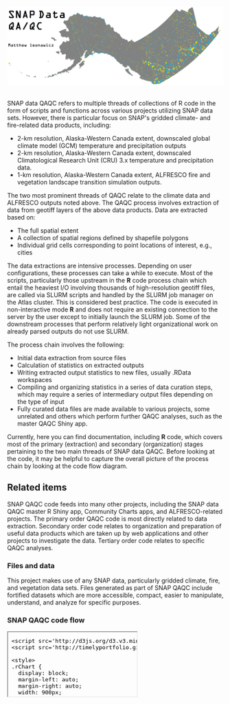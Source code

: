 


##
##
##
<img class="centered" src="img/qaqc_image.png" width="900"/>

##

SNAP data QAQC refers to multiple threads of collections of R code in the form of scripts and functions across various projects utilizing SNAP data sets.
However, there is particular focus on SNAP's gridded climate- and fire-related data products, including:

* 2-km resolution, Alaska-Western Canada extent, downscaled global climate model (GCM) temperature and precipitation outputs
* 2-km resolution, Alaska-Western Canada extent, downscaled Climatological Research Unit (CRU) 3.x temperature and precipitation data.
* 1-km resolution, Alaska-Western Canada extent, ALFRESCO fire and vegetation landscape transition simulation outputs.

The two most prominent threads of QAQC relate to the climate data and ALFRESCO outputs noted above.
The QAQC process involves extraction of data from geotiff layers of the above data products.
Data are extracted based on:

* The full spatial extent
* A collection of spatial regions defined by shapefile polygons
* Individual grid cells corresponding to point locations of interest, e.g., cities

The data extractions are intensive processes.
Depending on user configurations, these processes can take a while to execute.
Most of the scripts, particularly those upstream in the **R** code process chain which entail the heaviest I/O involving thousands of high-resolution geotiff files,
are called via SLURM scripts and handled by the SLURM job manager on the Atlas cluster.
This is considered best practice.
The code is executed in non-interactive mode **R** and does not require an existing connection to the server by the user except to initially launch the SLURM job.
Some of the downstream processes that perform relatively light organizational work on already parsed outputs do not use SLURM.

The process chain involves the following:

* Initial data extraction from source files
* Calculation of statistics on extracted outputs
* Writing extracted output statistics to new files, usually .RData workspaces
* Compiling and organizing statistics in a series of data curation steps, which may require a series of intermediary output files depending on the type of input
* Fully curated data files are made available to various projects, some unrelated and others which perform further QAQC analyses, such as the master QAQC Shiny app.

Currently, here you can find documentation, including **R** code, which covers most of the primary (extraction) and secondary (organization) stages pertaining to the two main threads of SNAP data QAQC.
Before looking at the code, it may be helpful to capture the overall picture of the process chain by looking at the code flow diagram.

## Related items
SNAP QAQC code feeds into many other projects, including the SNAP data QAQC master R Shiny app, Community Charts apps, and ALFRESCO-related projects.
The primary order QAQC code is most directly related to data extraction.
Secondary order code relates to organization and preparation of useful data products which are taken up by web applications and other projects to investigate the data.
Tertiary order code relates to specific QAQC analyses.

### Files and data
This project makes use of any SNAP data, particularly gridded climate, fire, and vegetation data sets.
Files generated as part of SNAP QAQC include fortified datasets which are more accessible, compact, easier to manipulate, understand, and analyze for specific purposes.

### SNAP QAQC code flow











<iframe srcdoc=' &lt;!doctype HTML&gt;
&lt;meta charset = &#039;utf-8&#039;&gt;
&lt;html&gt;
  &lt;head&gt;
    &lt;link rel=&#039;stylesheet&#039; href=&#039;http://timelyportfolio.github.io/rCharts_d3_sankey/css/sankey.css&#039;&gt;
    
    &lt;script src=&#039;http://d3js.org/d3.v3.min.js&#039; type=&#039;text/javascript&#039;&gt;&lt;/script&gt;
    &lt;script src=&#039;http://timelyportfolio.github.io/rCharts_d3_sankey/js/sankey.js&#039; type=&#039;text/javascript&#039;&gt;&lt;/script&gt;
    
    &lt;style&gt;
    .rChart {
      display: block;
      margin-left: auto; 
      margin-right: auto;
      width: 900px;
      height: 800px;
    }  
    &lt;/style&gt;
    
  &lt;/head&gt;
  &lt;body &gt;
    
    &lt;div id = &#039;chart1b4c56a043c0&#039; class = &#039;rChart d3_sankey&#039;&gt;&lt;/div&gt;    
    ï»¿&lt;!--Attribution:
Mike Bostock https://github.com/d3/d3-plugins/tree/master/sankey
Mike Bostock http://bost.ocks.org/mike/sankey/
--&gt;

&lt;script&gt;
(function(){
var params = {
 &quot;dom&quot;: &quot;chart1b4c56a043c0&quot;,
&quot;width&quot;:    900,
&quot;height&quot;:    800,
&quot;data&quot;: {
 &quot;source&quot;: [ &quot;AR4_AR5_extract.slurm&quot;, &quot;CRU_extract.slurm&quot;, &quot;AR4_AR5_extract.R&quot;, &quot;AR4_AR5_extract.R&quot;, &quot;AR4_AR5_extract.R&quot;, &quot;CRU_extract.R&quot;, &quot;CRU_extract.R&quot;, &quot;CRU_extract.R&quot;, &quot;shapes2cells_AKCAN2km_5pct.RData&quot;, &quot;Community location data: locs.csv&quot;, &quot;2-km AK-CAN downscaled climate data&quot;, &quot;shapes2cells_AKCAN2km_5pct.RData&quot;, &quot;Community location data: locs.csv&quot;, &quot;2-km AK-CAN downscaled climate data&quot;, &quot;Regional shapefiles&quot;, &quot;shapes2cells.R&quot;, &quot;shapes2cells.R&quot;, &quot;shapes2cells.R&quot;, &quot;cities_setup.slurm&quot;, &quot;stats_setup.R&quot;, &quot;samples_setup.R&quot;, &quot;samples_setup_CRU31.R&quot;, &quot;qaqc_app_metadata.R&quot;, &quot;qaqc_app_metadata.R&quot;, &quot;cities_meta_akcan2km.RData&quot;, &quot;alfStatsByRep_Rmpi.slurm&quot;, &quot;shapes2cells_AKCAN1km.RData&quot;, &quot;shapes2cells_AKCAN1km_rmNA.RData&quot;, &quot;alfStatsByRep_Rmpi.R&quot;, &quot;alfStatsByRep.R&quot;, &quot;Intermediary data&quot;, &quot;getAlfStatsAndDensities.R&quot;, &quot;getAlfStatsAndDensities.R&quot;, &quot;getAlfStatsAndDensities.R&quot;, &quot;1-km ALFRESCO outputs&quot;, &quot;1-km ALFRESCO outputs&quot; ],
&quot;target&quot;: [ &quot;AR4_AR5_extract.R&quot;, &quot;CRU_extract.R&quot;, &quot;cities_setup.R&quot;, &quot;stats_setup.R&quot;, &quot;samples_setup.R&quot;, &quot;cities_setup_CRU31.R&quot;, &quot;stats_setup_CRU31.R&quot;, &quot;samples_setup_CRU31.R&quot;, &quot;AR4_AR5_extract.R&quot;, &quot;AR4_AR5_extract.R&quot;, &quot;AR4_AR5_extract.R&quot;, &quot;CRU_extract.R&quot;, &quot;CRU_extract.R&quot;, &quot;CRU_extract.R&quot;, &quot;shapes2cells.R&quot;, &quot;shapes2cells_AKCAN2km_5pct.RData&quot;, &quot;shapes2cells_AKCAN1km.RData&quot;, &quot;shapes2cells_AKCAN1km_rmNA.RData&quot;, &quot;cities_setup.R&quot;, &quot;Master QAQC app: meta.RData&quot;, &quot;Master QAQC app: meta.RData&quot;, &quot;Master QAQC app: meta.RData&quot;, &quot;Master QAQC app: meta.RData&quot;, &quot;cities_meta_akcan2km.RData&quot;, &quot;Master QAQC app: meta.RData&quot;, &quot;alfStatsByRep_Rmpi.R&quot;, &quot;alfStatsByRep_Rmpi.R&quot;, &quot;alfStatsByRep_Rmpi.R&quot;, &quot;alfStatsByRep.R&quot;, &quot;Intermediary data&quot;, &quot;getAlfStatsAndDensities.R&quot;, &quot;Master QAQC app: meta.RData&quot;, &quot;App data&quot;, &quot;Other QAQC analyses&quot;, &quot;alfStatsByRep_Rmpi.R&quot;, &quot;alfStatsByRep.R&quot; ],
&quot;value&quot;: [      1,      1,      1,      1,      1,      1,      1,      1,      1,      1,      1,      1,      1,      1,      1,      1,      1,      1,      1,      1,      1,      1,      1,      1,      1,      1,      1,      1,      1,      1,      1,      1,      1,      1,      1,      1 ] 
},
&quot;nodeWidth&quot;:     15,
&quot;nodePadding&quot;:     10,
&quot;layout&quot;:     32,
&quot;margin&quot;: {
 &quot;right&quot;:     20,
&quot;left&quot;:     20,
&quot;bottom&quot;:     50,
&quot;top&quot;:     50 
},
&quot;title&quot;: &quot;Code Flow&quot;,
&quot;id&quot;: &quot;chart1b4c56a043c0&quot; 
};

params.units ? units = &quot; &quot; + params.units : units = &quot;&quot;;

//hard code these now but eventually make available
var formatNumber = d3.format(&quot;0,.0f&quot;),    // zero decimal places
    format = function(d) { return formatNumber(d) + units; },
    color = d3.scale.category20();

if(params.labelFormat){
  formatNumber = d3.format(&quot;.2%&quot;);
}

var svg = d3.select(&#039;#&#039; + params.id).append(&quot;svg&quot;)
    .attr(&quot;width&quot;, params.width)
    .attr(&quot;height&quot;, params.height);
    
var sankey = d3.sankey()
    .nodeWidth(params.nodeWidth)
    .nodePadding(params.nodePadding)
    .layout(params.layout)
    .size([params.width,params.height]);
    
var path = sankey.link();
    
var data = params.data,
    links = [],
    nodes = [];
    
//get all source and target into nodes
//will reduce to unique in the next step
//also get links in object form
data.source.forEach(function (d, i) {
    nodes.push({ &quot;name&quot;: data.source[i] });
    nodes.push({ &quot;name&quot;: data.target[i] });
    links.push({ &quot;source&quot;: data.source[i], &quot;target&quot;: data.target[i], &quot;value&quot;: +data.value[i] });
}); 

//now get nodes based on links data
//thanks Mike Bostock https://groups.google.com/d/msg/d3-js/pl297cFtIQk/Eso4q_eBu1IJ
//this handy little function returns only the distinct / unique nodes
nodes = d3.keys(d3.nest()
                .key(function (d) { return d.name; })
                .map(nodes));

//it appears d3 with force layout wants a numeric source and target
//so loop through each link replacing the text with its index from node
links.forEach(function (d, i) {
    links[i].source = nodes.indexOf(links[i].source);
    links[i].target = nodes.indexOf(links[i].target);
});

//now loop through each nodes to make nodes an array of objects rather than an array of strings
nodes.forEach(function (d, i) {
    nodes[i] = { &quot;name&quot;: d };
});

sankey
  .nodes(nodes)
  .links(links)
  .layout(params.layout);
  
var link = svg.append(&quot;g&quot;).selectAll(&quot;.link&quot;)
  .data(links)
.enter().append(&quot;path&quot;)
  .attr(&quot;class&quot;, &quot;link&quot;)
  .attr(&quot;d&quot;, path)
  .style(&quot;stroke-width&quot;, function (d) { return Math.max(1, d.dy); })
  .sort(function (a, b) { return b.dy - a.dy; });

link.append(&quot;title&quot;)
  .text(function (d) { return d.source.name + &quot; â†’ &quot; + d.target.name + &quot;\n&quot; + format(d.value); });

var node = svg.append(&quot;g&quot;).selectAll(&quot;.node&quot;)
  .data(nodes)
.enter().append(&quot;g&quot;)
  .attr(&quot;class&quot;, &quot;node&quot;)
  .attr(&quot;transform&quot;, function (d) { return &quot;translate(&quot; + d.x + &quot;,&quot; + d.y + &quot;)&quot;; })
.call(d3.behavior.drag()
  .origin(function (d) { return d; })
  .on(&quot;dragstart&quot;, function () { this.parentNode.appendChild(this); })
  .on(&quot;drag&quot;, dragmove));

node.append(&quot;rect&quot;)
  .attr(&quot;height&quot;, function (d) { return d.dy; })
  .attr(&quot;width&quot;, sankey.nodeWidth())
  .style(&quot;fill&quot;, function (d) { return d.color = color(d.name.replace(/ .*/, &quot;&quot;)); })
  .style(&quot;stroke&quot;, function (d) { return d3.rgb(d.color).darker(2); })
.append(&quot;title&quot;)
  .text(function (d) { return d.name + &quot;\n&quot; + format(d.value); });

node.append(&quot;text&quot;)
  .attr(&quot;x&quot;, -6)
  .attr(&quot;y&quot;, function (d) { return d.dy / 2; })
  .attr(&quot;dy&quot;, &quot;.35em&quot;)
  .attr(&quot;text-anchor&quot;, &quot;end&quot;)
  .attr(&quot;transform&quot;, null)
  .text(function (d) { return d.name; })
.filter(function (d) { return d.x &lt; params.width / 2; })
  .attr(&quot;x&quot;, 6 + sankey.nodeWidth())
  .attr(&quot;text-anchor&quot;, &quot;start&quot;);

// the function for moving the nodes
  function dragmove(d) {
    d3.select(this).attr(&quot;transform&quot;, 
        &quot;translate(&quot; + (
                   d.x = Math.max(0, Math.min(params.width - d.dx, d3.event.x))
                ) + &quot;,&quot; + (
                   d.y = Math.max(0, Math.min(params.height - d.dy, d3.event.y))
                ) + &quot;)&quot;);
        sankey.relayout();
        link.attr(&quot;d&quot;, path);
  }
})();
&lt;/script&gt;
    
    
    &lt;script&gt;
      var cscale = d3.scale.category20b();
      d3.selectAll(&#039;#chart1b4c56a043c0 svg path.link&#039;)
        .style(&#039;stroke&#039;, function(d){
          return cscale(d.source.name);
        })
      d3.selectAll(&#039;#chart1b4c56a043c0 svg .node rect&#039;)
        .style(&#039;fill&#039;, function(d){
          return cscale(d.name)
        })
        .style(&#039;stroke&#039;, &#039;none&#039;)
    &lt;/script&gt;
        
  &lt;/body&gt;
&lt;/html&gt; ' scrolling='no' frameBorder='0' seamless class='rChart  http://timelyportfolio.github.io/rCharts_d3_sankey/libraries/widgets/d3_sankey  ' id='iframe-chart1b4c56a043c0'> </iframe>
 <style>iframe.rChart{ width: 100%; height: 400px;}</style>
<style>iframe.rChart{ width: 100%; height: 840px;}</style>
